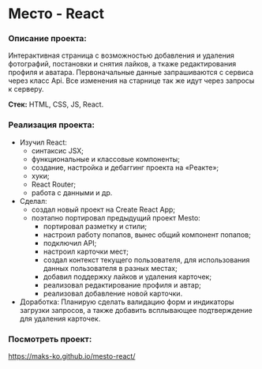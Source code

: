 # Место - React

### Описание проекта:
Интерактивная страница с возможностью добавления и удаления фотографий, постановки и снятия лайков, а ткаже редактирования профиля и аватара. Первоначальные данные запрашиваются с сервиса через класс Api. Все изменения на старнице так же идут через запросы к серверу.

**Стек:** HTML, CSS, JS, React.

### Реализация проекта:
+ Изучил React:
    + cинтаксис JSX;
    + функциональные и классовые компоненты;
    + создание, настройка и дебаггинг проекта на «Реакте»;
    + хуки;
    + React Router;
    + работа с данными и др.
+ Сделал:
    + создал новый проект на Create React App;
    + поэтапно портировал предыдущий проект Mesto:
        + портировал разметку и стили;
        + настроил работу попапов, вынес общий компонент попапов;
        + подключил API;
        + настроил карточки мест;
        + создал контекст текущего пользователя, для использования данных пользователя в разных местах;
        + добавил поддержку лайков и удаления карточек;
        + реализовал редактирование профиля и автар;
        + реализовал добавление новой карточки.
+ Доработка:
    Планирую сделать валидацию форм и индикаторы загрузки запросов, а также добавить всплывающее подтверждение для удаления карточек.

### Посмотреть проект:
https://maks-ko.github.io/mesto-react/